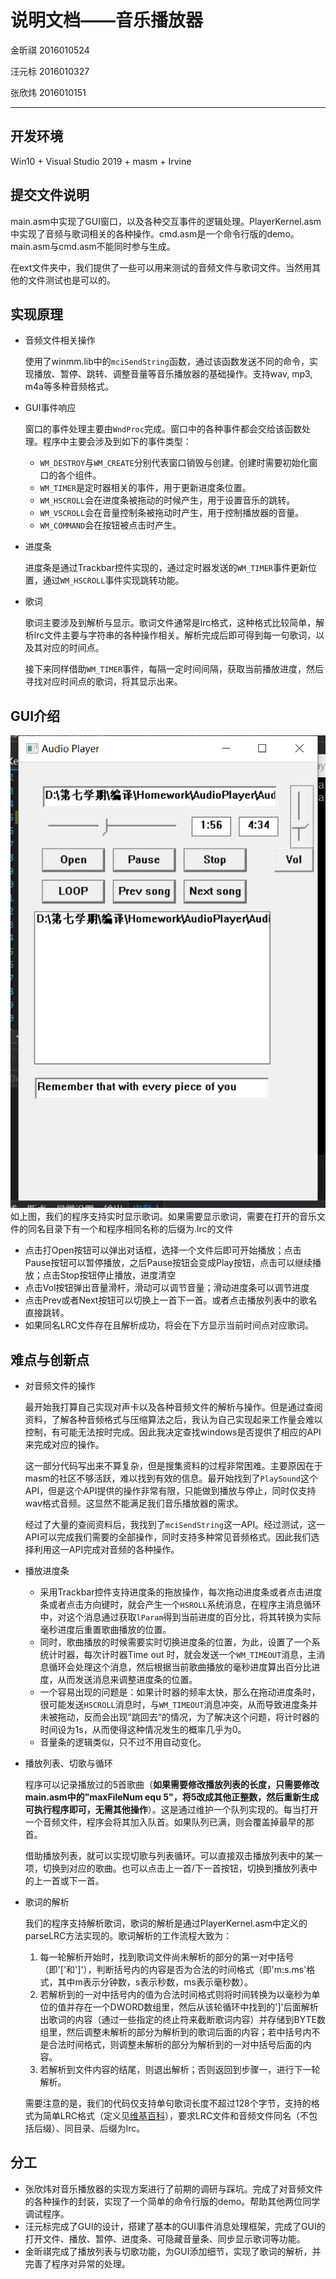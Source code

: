 # 说明文档——音乐播放器

金昕祺 2016010524

汪元标 2016010327

张欣炜 2016010151

---

## 开发环境

Win10 + Visual Studio 2019 + masm + Irvine

## 提交文件说明

main.asm中实现了GUI窗口，以及各种交互事件的逻辑处理。PlayerKernel.asm中实现了音频与歌词相关的各种操作。cmd.asm是一个命令行版的demo。main.asm与cmd.asm不能同时参与生成。

在ext文件夹中，我们提供了一些可以用来测试的音频文件与歌词文件。当然用其他的文件测试也是可以的。

## 实现原理

- 音频文件相关操作

  使用了winmm.lib中的`mciSendString`函数，通过该函数发送不同的命令，实现播放、暂停、跳转、调整音量等音乐播放器的基础操作。支持wav, mp3, m4a等多种音频格式。
  
- GUI事件响应

  窗口的事件处理主要由`WndProc`完成。窗口中的各种事件都会交给该函数处理。程序中主要会涉及到如下的事件类型：

  - `WM_DESTROY`与`WM_CREATE`分别代表窗口销毁与创建。创建时需要初始化窗口的各个组件。
  - `WM_TIMER`是定时器相关的事件，用于更新进度条位置。
  - `WM_HSCROLL`会在进度条被拖动的时候产生，用于设置音乐的跳转。
  - `WM_VSCROLL`会在音量控制条被拖动时产生，用于控制播放器的音量。
  - `WM_COMMAND`会在按钮被点击时产生。

- 进度条

  进度条是通过Trackbar控件实现的，通过定时器发送的`WM_TIMER`事件更新位置，通过`WM_HSCROLL`事件实现跳转功能。

- 歌词

  歌词主要涉及到解析与显示。歌词文件通常是lrc格式，这种格式比较简单，解析lrc文件主要与字符串的各种操作相关。解析完成后即可得到每一句歌词，以及其对应的时间点。
  
  接下来同样借助`WM_TIMER`事件，每隔一定时间间隔，获取当前播放进度，然后寻找对应时间点的歌词，将其显示出来。

## GUI介绍

![](img/lyrics.png)
如上图，我们的程序支持实时显示歌词。如果需要显示歌词，需要在打开的音乐文件的同名目录下有一个和程序相同名称的后缀为.lrc的文件

- 点击打Open按钮可以弹出对话框，选择一个文件后即可开始播放；点击Pause按钮可以暂停播放，之后Pause按钮会变成Play按钮，点击可以继续播放；点击Stop按钮停止播放，进度清空
- 点击Vol按钮弹出音量滑杆，滑动可以调节音量；滑动进度条可以调节进度
- 点击Prev或者Next按钮可以切换上一首下一首。或者点击播放列表中的歌名直接跳转。
- 如果同名LRC文件存在且解析成功，将会在下方显示当前时间点对应歌词。

## 难点与创新点

- 对音频文件的操作

  最开始我打算自己实现对声卡以及各种音频文件的解析与操作。但是通过查阅资料，了解各种音频格式与压缩算法之后，我认为自己实现起来工作量会难以控制，有可能无法按时完成。因此我决定查找windows是否提供了相应的API来完成对应的操作。

  这一部分代码写出来不算复杂，但是搜集资料的过程非常困难。主要原因在于masm的社区不够活跃，难以找到有效的信息。最开始找到了`PlaySound`这个API，但是这个API提供的操作非常有限，只能做到播放与停止，同时仅支持wav格式音频。这显然不能满足我们音乐播放器的需求。

  经过了大量的查阅资料后，我找到了`mciSendString`这一API。经过测试，这一API可以完成我们需要的全部操作，同时支持多种常见音频格式。因此我们选择利用这一API完成对音频的各种操作。

- 播放进度条

  - 采用Trackbar控件支持进度条的拖放操作，每次拖动进度条或者点击进度条或者点击方向键时，就会产生一个`HSROLL`系统消息，在程序主消息循环中，对这个消息通过获取`lParam`得到当前进度的百分比，将其转换为实际毫秒进度后重置歌曲播放的位置。
  - 同时，歌曲播放的时候需要实时切换进度条的位置，为此，设置了一个系统计时器，每次计时器Time out 时，就会发送一个`WM_TIMEOUT`消息，主消息循环会处理这个消息，然后根据当前歌曲播放的毫秒进度算出百分比进度，从而发送消息来调整进度条的位置。
  - 一个容易出现的问题是：如果计时器的频率太快，那么在拖动进度条时，很可能发送`HSCROLL`消息时，与`WM_TIMEOUT`消息冲突，从而导致进度条并未被拖动，反而会出现”跳回去“的情况，为了解决这个问题，将计时器的时间设为1s，从而使得这种情况发生的概率几乎为0。
  - 音量条的逻辑类似，只不过不用自动变化。

- 播放列表、切歌与循环

  程序可以记录播放过的5首歌曲（**如果需要修改播放列表的长度，只需要修改main.asm中的"maxFileNum          equ 5"，将5改成其他正整数，然后重新生成可执行程序即可，无需其他操作**）。这是通过维护一个队列实现的。每当打开一个音频文件，程序会将其加入队首。如果队列已满，则会覆盖掉最早的那首。

  借助播放列表，就可以实现切歌与列表循环。可以直接双击播放列表中的某一项，切换到对应的歌曲。也可以点击上一首/下一首按钮，切换到播放列表中的上一首或下一首。

- 歌词的解析

  我们的程序支持解析歌词，歌词的解析是通过PlayerKernel.asm中定义的parseLRC方法实现的。歌词解析的工作流程大致为：
  1. 每一轮解析开始时，找到歌词文件尚未解析的部分的第一对中括号（即'['和']'），判断括号内的内容是否为合法的时间格式（即'm:s.ms'格式，其中m表示分钟数，s表示秒数，ms表示毫秒数）。
  2. 若解析到的一对中括号内的值为合法时间格式则将时间转换为以毫秒为单位的值并存在一个DWORD数组里，然后从该轮循环中找到的']'后面解析出歌词的内容（通过一些指定的终止符来截断歌词内容）并存储到BYTE数组里，然后调整未解析的部分为解析到的歌词后面的内容；若中括号内不是合法时间格式，则调整未解析的部分为解析到的一对中括号后面的内容。
  3. 若解析到文件内容的结尾，则退出解析；否则返回到步骤一，进行下一轮解析。

  需要注意的是，我们的代码仅支持单句歌词长度不超过128个字节，支持的格式为简单LRC格式（定义见[维基百科](https://zh.wikipedia.org/wiki/LRC%E6%A0%BC%E5%BC%8F)），要求LRC文件和音频文件同名（不包括后缀）、同目录、后缀为lrc。

## 分工 

- 张欣炜对音乐播放器的实现方案进行了前期的调研与踩坑。完成了对音频文件的各种操作的封装，实现了一个简单的命令行版的demo。帮助其他两位同学调试程序。
- 汪元标完成了GUI的设计，搭建了基本的GUI事件消息处理框架，完成了GUI的打开文件、播放、暂停、进度条、可隐藏音量条、同步显示歌词等功能。
- 金昕祺完成了播放列表与切歌功能，为GUI添加细节，实现了歌词的解析，并完善了程序对异常的处理。
